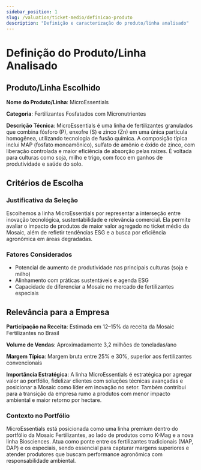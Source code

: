 ```yaml
---
sidebar_position: 1
slug: /valuation/ticket-medio/definicao-produto
description: "Definição e caracterização do produto/linha analisado"
---
```


# Definição do Produto/Linha Analisado

## Produto/Linha Escolhido

**Nome do Produto/Linha**: MicroEssentials

**Categoria**: Fertilizantes Fosfatados com Micronutrientes

**Descrição Técnica**: MicroEssentials é uma linha de fertilizantes granulados que combina fósforo (P), enxofre (S) e zinco (Zn) em uma única partícula homogênea, utilizando tecnologia de fusão química. A composição típica inclui MAP (fosfato monoamônico), sulfato de amônio e óxido de zinco, com liberação controlada e maior eficiência de absorção pelas raízes. É voltada para culturas como soja, milho e trigo, com foco em ganhos de produtividade e saúde do solo.


## Critérios de Escolha

### Justificativa da Seleção

Escolhemos a linha MicroEssentials por representar a interseção entre inovação tecnológica, sustentabilidade e relevância comercial. Ela permite avaliar o impacto de produtos de maior valor agregado no ticket médio da Mosaic, além de refletir tendências ESG e a busca por eficiência agronômica em áreas degradadas.

### Fatores Considerados

- Potencial de aumento de produtividade nas principais culturas (soja e milho)
- Alinhamento com práticas sustentáveis e agenda ESG
- Capacidade de diferenciar a Mosaic no mercado de fertilizantes especiais

## Relevância para a Empresa

**Participação na Receita**: Estimada em 12–15% da receita da Mosaic Fertilizantes no Brasil

**Volume de Vendas**: Aproximadamente 3,2 milhões de toneladas/ano

**Margem Típica**: Margem bruta entre 25% e 30%, superior aos fertilizantes convencionais

**Importância Estratégica**: A linha MicroEssentials é estratégica por agregar valor ao portfólio, fidelizar clientes com soluções técnicas avançadas e posicionar a Mosaic como líder em inovação no setor. Também contribui para a transição da empresa rumo a produtos com menor impacto ambiental e maior retorno por hectare.

### Contexto no Portfólio

MicroEssentials está posicionada como uma linha premium dentro do portfólio da Mosaic Fertilizantes, ao lado de produtos como K-Mag e a nova linha Biosciences. Atua como ponte entre os fertilizantes tradicionais (MAP, DAP) e os especiais, sendo essencial para capturar margens superiores e atender produtores que buscam performance agronômica com responsabilidade ambiental.